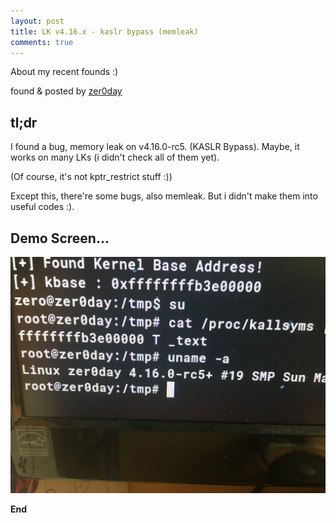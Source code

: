 ```yaml
---
layout: post
title: LK v4.16.x - kaslr bypass (memleak)
comments: true
---
```


About my recent founds :)

found & posted by [zer0day](https://kozistr.github.io/)

## tl;dr

I found a bug, memory leak on v4.16.0-rc5. (KASLR Bypass). Maybe, it works on many LKs (i didn't check all of them yet).

(Of course, it's not kptr_restrict stuff :))

Except this, there're some bugs, also memleak. But i didn't make them into useful codes :).

## Demo Screen...

![leak](/images/poc_0.jpeg)

**End**